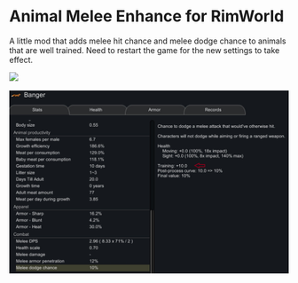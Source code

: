 # Animal Melee Enhance for RimWorld

A little mod that adds melee hit chance and melee dodge chance to animals that are well trained. Need to restart the game for the new settings to take effect.

[<img src="https://i.imgur.com/N8E4pyP.png" height="50">](https://steamcommunity.com/workshop/filedetails/?id=2761316049)


![](./About/Preview.png)
